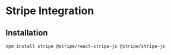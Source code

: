 # Stripe Integration

## Installation

```bash
npm install stripe @stripe/react-stripe-js @stripe/stripe-js
```

```tsx
